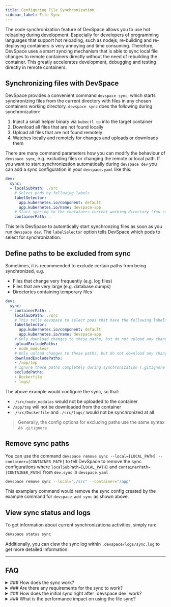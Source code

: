 ```yaml
---
title: Configuring File Synchronization
sidebar_label: File Sync
---
```


The code synchronization feature of DevSpace allows you to use hot reloading during development. Especially for developers of programming languages that support hot reloading, such as nodejs, re-building and re-deploying containers is very annoying and time consuming. Therefore, DevSpace uses a smart syncing mechanism that is able to sync local file changes to remote containers directly without the need of rebuilding the container. This greatly accelerates development, debugging and testing directly in remote containers.

## Synchronizing files with DevSpace

DevSpace provides a convenient command `devspace sync`, which starts synchronizing files from the current directory with files in any chosen containers working directory. 
`devspace sync` does the following during synchronization:
1. Inject a small helper binary via `kubectl cp` into the target container
2. Download all files that are not found locally
3. Upload all files that are not found remotely
4. Watches locally and remotely for changes and uploads or downloads them

There are many command parameters how you can modify the behaviour of `devspace sync`, e.g. excluding files or changing the remote or local path. If you want to start synchronization automatically during `devspace dev` you can add a sync configuration in your `devspace.yaml` like this:

```yaml
dev:
  sync:
  - localSubPath: ./src
    # Select pods by following labels
    labelSelector:
      app.kubernetes.io/component: default
      app.kubernetes.io/name: devspace-app
    # Start syncing to the containers current working directory (You can also use absolute paths)
    containerPath: .
```

This tells DevSpace to automtically start synchronzing files as soon as you run `devspace dev`. The `labelSelector` option tells DevSpace which pods to select for synchronization.

## Define paths to be excluded from sync
Sometimes, it is recommended to exclude certain paths from being synchronized, e.g.
- Files that change very frequently (e.g. log files)
- Files that are very large (e.g. database dumps)
- Directories containing temporary files

```yaml
dev:
  sync:
  - containerPath: .
    localSubPath: ./src
    # This tells devspace to select pods that have the following labels
    labelSelector:
      app.kubernetes.io/component: default
      app.kubernetes.io/name: devspace-app
    # Only download changes to these paths, but do not upload any changes (.gitignore syntax)
    uploadExcludePaths:
    - node_modules/
    # Only upload changes to these paths, but do not download any changes (.gitignore syntax)
    downloadExcludePaths:
    - /app/tmp
    # Ignore these paths completely during synchronization (.gitignore syntax)
    excludePaths:
    - Dockerfile
    - logs/
```

The above example would configure the sync, so that:
- `./src/node_modules` would not be uploaded to the container
- `/app/tmp` wiil not be downloaded from the container
- `./src/Dockerfile` and `./src/logs/` would not be synchronized at all

> Generally, the config options for excluding paths use the same syntax as `.gitignore`

## Remove sync paths
You can use the command `devspace remove sync --local=[LOCAL_PATH] --container=[CONTAINER_PATH]` to tell DevSpace to remove the sync configurations where `localSubPath=[LOCAL_PATH]` and `containerPath=[CONTAINER_PATH]` from `dev.sync` in `devspace.yaml`
```bash
devspace remove sync --local="./src" --container="/app"
```
This examplary command would remove the sync config created by the example command for `devspace add sync` as shown above.

## View sync status and logs
To get information about current synchronizationa activities, simply run:
```bash
devspace status sync
```
Additionally, you can ciew the sync log within `.devspace/logs/sync.log` to get more detailed information.

---
## FAQ

<details>
<summary>
### How does the sync work?
</summary>
DevSpace establishes a bi-directional code synchronization between the specified local folders and the remote container folders. It automatically recognizes any changes within the specified folders during the session and will update the corresponding files locally and remotely in the background. It uses a small helper binary that is injected into the target container to accomplish this.
</details>

<details>
<summary>
### Are there any requirements for the sync to work?
</summary>
The `tar` command has to be present in the container otherwise `kubectl cp` does not work and the helper binary cannot be injected into the container.  

Other than that, no server-side component or special container privileges for code synchronization are required, as the sync algorithm runs completely client-only within DevSpace. The synchronization mechanism works with any container filesystem and no special binaries have to be installed into the containers. File watchers running within the containers like nodemon will also recognize changes made by the synchronization mechanism.
</details>

<details>
<summary>
### How does the initial sync right after `devspace dev` work?
</summary>
If synchronization is started, the sync initially compares the remote folder and the local folder and merges the contents with the following rules:
- If a file or folder exists remote, but not locally, then download file / folder
- If a file or folder exists locally, but not remote, then upload file / folder
- If a file is newer locally than remote then upload the file (The opposite case is not true, older local files are not overriden by newer remote files)
</details>

<details>
<summary>
### What is the performance impact on using the file sync?
</summary>
The sync mechanism is normally very reliable and fast. Syncing several thousand files is usually not a problem. Changes are packed together and compressed during synchronization, which improves performance especially for transferring text files. Transferring large compressed binary files is possible, however can affect performance negatively. Remote changes can sometimes have a delay of 1-2 seconds till they are downloaded, depending on how big the synchronized folder is. It should be generally avoided to sync the complete container filesystem.
</details>
